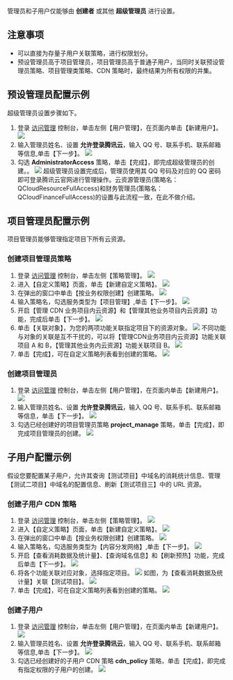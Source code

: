 管理员和子用户仅能够由 **创建者** 或其他 **超级管理员** 进行设置。

## 注意事项
+ 可以直接为存量子用户关联策略，进行权限划分。
+ 预设管理员高于项目管理员，项目管理员高于普通子用户，当同时关联预设管理员策略、项目管理类策略、CDN 策略时，最终结果为所有权限的并集。

## 预设管理员配置示例
超级管理员设置步骤如下。
1. 登录 [访问管理](https://console.qcloud.com/cam) 控制台，单击左侧【用户管理】，在页面内单击【新建用户】。
![](https://mc.qcloudimg.com/static/img/3d8ddebadc422c6a19be0f0a04ee2f21/create_user.png)
2. 输入管理员姓名、设置 **允许登录腾讯云**，输入 QQ 号、联系手机、联系邮箱等信息,单击【下一步】。
![](https://mc.qcloudimg.com/static/img/7aa429ae0459a5103278cc4921f6e759/create_child.png)
3. 勾选 **AdministratorAccess** 策略，单击【完成】，即完成超级管理员的创建。。
![](https://mc.qcloudimg.com/static/img/2177ce9b753b67e9c41563f45a45aab2/child_policy.png)
超级管理员设置完成后，管理员使用其 QQ 号码及对应的 QQ 密码即可登录腾讯云官网进行管理操作。云资源管理员(策略名：QCloudResourceFullAccess)和财务管理员(策略名：QCloudFinanceFullAccess)的设置与此流程一致，在此不做介绍。

## 项目管理员配置示例
项目管理员能够管理指定项目下所有云资源。
### 创建项目管理员策略
1. 登录 [访问管理](https://console.qcloud.com/cam) 控制台，单击左侧【策略管理】。
![](https://mc.qcloudimg.com/static/img/6f3cd3c38bdf918931010a4a9d12a3d8/policy_manage.png)
2. 进入【自定义策略】页面，单击【新建自定义策略】。
![](https://mc.qcloudimg.com/static/img/a29b5becbaec002762acb0a304712fc4/create_policy.png)
3. 在弹出的窗口中单击【按业务权限创建】创建策略。
![](https://mc.qcloudimg.com/static/img/b6a6e011879dde16de7eede6af3f11f4/policy_way.png)
4. 输入策略名，勾选服务类型为【项目管理】,单击【下一步】。
![](https://mc.qcloudimg.com/static/img/c4318a01a3d1304c7422a95b427b093e/service_type.png)
5. 开启【管理 CDN 业务项目内云资源】和【管理其他业务项目内云资源】功能，完成后单击【下一步】。
![](https://mc.qcloudimg.com/static/img/dfebfd2e913daef94444793c249ca8aa/policy_function.png)
6. 单击【关联对象】，为您的两项功能关联指定项目下的资源对象。
![](https://mc.qcloudimg.com/static/img/fc8846208269614856b381bfbe797a18/policy_link.png)
不同功能与对象的关联是互不干扰的，可以将【管理CDN业务项目内云资源】功能关联项目 A 和 B，【管理其他业务内云资源】功能关联项目 B。
![](https://mc.qcloudimg.com/static/img/bb3e54ed615a3b3acb79f2ca4e236a35/policy_link2.png)
7. 单击【完成】，可在自定义策略列表看到创建的策略。
![](https://mc.qcloudimg.com/static/img/bb1b980a2048e775d55b924112b6fdbf/create_policy_done.png)

### 创建项目管理员
1. 登录 [访问管理](https://console.qcloud.com/cam) 控制台，单击左侧【用户管理】，在页面内单击【新建用户】。
![](https://mc.qcloudimg.com/static/img/3d8ddebadc422c6a19be0f0a04ee2f21/create_user.png)
2. 输入管理员姓名、设置 **允许登录腾讯云**，输入 QQ 号、联系手机、联系邮箱等信息，单击【下一步】。
![](https://mc.qcloudimg.com/static/img/c75f0ccb3c9ce66b65931332f239894b/create_projecet_manager.png)
3. 勾选已经创建好的项目管理员策略 **project_manage** 策略，单击【完成】，即完成项目管理员的创建。
![](https://mc.qcloudimg.com/static/img/14a35505579ef55fe56afca5fba09b1b/connect_policy.png)

## 子用户配置示例
假设您要配置某子用户，允许其查询【测试项目】中域名的消耗统计信息、管理【测试二项目】中域名的配置信息、刷新【测试项目三】中的 URL 资源。
### 创建子用户 CDN 策略
1. 登录 [访问管理](https://console.qcloud.com/cam) 控制台，单击左侧【策略管理】。
![](https://mc.qcloudimg.com/static/img/6f3cd3c38bdf918931010a4a9d12a3d8/policy_manage.png)
2. 进入【自定义策略】页面，单击【新建自定义策略】。
![](https://mc.qcloudimg.com/static/img/a29b5becbaec002762acb0a304712fc4/create_policy.png)
3. 在弹出的窗口中单击【按业务权限创建】创建策略。
![](https://mc.qcloudimg.com/static/img/b6a6e011879dde16de7eede6af3f11f4/policy_way.png)
4. 输入策略名，勾选服务类型为【内容分发网络】,单击【下一步】。
![](https://mc.qcloudimg.com/static/img/8271a16f69d90b5950a81e42ba73e666/policy_cdn.png)
5. 开启【查看消耗数据及统计量】、【查询域名信息】和【刷新预热】功能，完成后单击【下一步】。
![](https://mc.qcloudimg.com/static/img/56f4130ada2854e5f20c400341135e62/cdn_policy_function.png)
6. 将各个功能关联对应对象，选择指定项目。
![](https://mc.qcloudimg.com/static/img/b207167ccab51a249d72c8d9edf106ed/connect_object.png)
如图，为【查看消耗数据及统计量】关联【测试项目】。
![](https://mc.qcloudimg.com/static/img/e84d64ac3cba90d856fc7a66f7e3c6b6/test_project.png)
7. 单击【完成】，可在自定义策略列表看到创建的策略。
![](https://mc.qcloudimg.com/static/img/7488f8fe1eda8d8c8d135b6938699697/cdn_policy_done.png)

### 创建子用户
1. 登录 [访问管理](https://console.qcloud.com/cam) 控制台，单击左侧【用户管理】，在页面内单击【新建用户】。
![](https://mc.qcloudimg.com/static/img/3d8ddebadc422c6a19be0f0a04ee2f21/create_user.png)
2. 输入管理员姓名、设置 **允许登录腾讯云**，输入 QQ 号、联系手机、联系邮箱等信息,单击【下一步】。
![](https://mc.qcloudimg.com/static/img/338c331b34378f9de8b38f8afc0c9554/subuser_info.png)
3. 勾选已经创建好的子用户 CDN 策略 **cdn_policy** 策略，单击【完成】，即完成有指定权限的子用户的创建。
![](https://mc.qcloudimg.com/static/img/cf548004a888e0bd098b25e04a77dad3/connect_subuser_policy.png)










